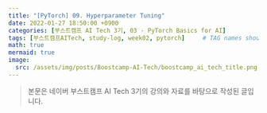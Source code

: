 ```yaml
---
title: "[PyTorch] 09. Hyperparameter Tuning"
date: 2022-01-27 18:50:00 +0900
categories: [부스트캠프 AI Tech 3기, 03 - PyTorch Basics for AI]
tags: [부스트캠프AITech, study-log, week02, pytorch]     # TAG names should always be lowercase
math: true
mermaid: true
image: 
  src: /assets/img/posts/Boostcamp-AI-Tech/boostcamp_ai_tech_title.png
---
```

> 본문은 네이버 부스트캠프 AI Tech 3기의 강의와 자료를 바탕으로 작성된 글입니다.

<br>

